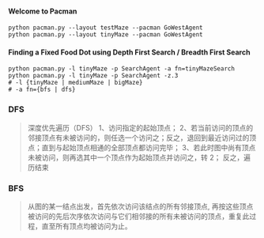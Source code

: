 #### Welcome to Pacman
```
python pacman.py --layout testMaze --pacman GoWestAgent
python pacman.py --layout tinyMaze --pacman GoWestAgent
```
#### Finding a Fixed Food Dot using Depth First Search / Breadth First Search
```
python pacman.py -l tinyMaze -p SearchAgent -a fn=tinyMazeSearch
python pacman.py -l tinyMaze -p SearchAgent -z.3
# -l {tinyMaze | mediumMaze | bigMaze}
# -a fn={bfs | dfs}
```
### DFS
> 深度优先遍历（DFS）
> 1、访问指定的起始顶点；
> 2、若当前访问的顶点的邻接顶点有未被访问的，则任选一个访问之；反之，退回到最近访问过的顶点；直到与起始顶点相通的全部顶点都访问完毕；
> 3、若此时图中尚有顶点未被访问，则再选其中一个顶点作为起始顶点并访问之，转 2； 反之，遍历结束

### BFS
> 从图的某一结点出发，首先依次访问该结点的所有邻接顶点, 再按这些顶点被访问的先后次序依次访问与它们相邻接的所有未被访问的顶点，重复此过程，直至所有顶点均被访问为止。
